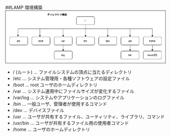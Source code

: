##LAMP 環境構築
![ディレクトリ構造の図](drawios/directory-frame.png)

- / (ルート) … ファイルシステムの頂点に当たるディレクトリ
- /etc … システム管理用・各種ソフトウェアの設定ファイル
- /boot … root ユーザのホームディレクトリ
- /var … システム運用中にファイルサイズが変化するファイル
- /var/log … システムやアプリケーションのログファイル
- /bin … 一般ユーザ、管理者が使用するコマンド
- /dev … デバイスファイル
- /usr … ユーザが共有するファイル、ユーティリティ、ライブラリ、コマンド
- /usr/bin … ユーザが共有するファイル用の使用者コマンド
- /home … ユーザのホームディレクトリ
